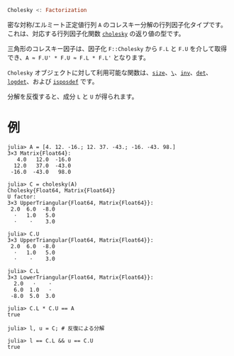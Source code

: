 ```julia
Cholesky <: Factorization
```

密な対称/エルミート正定値行列 `A` のコレスキー分解の行列因子化タイプです。これは、対応する行列因子化関数 [`cholesky`](@ref) の返り値の型です。

三角形のコレスキー因子は、因子化 `F::Cholesky` から `F.L` と `F.U` を介して取得でき、`A ≈ F.U' * F.U ≈ F.L * F.L'` となります。

`Cholesky` オブジェクトに対して利用可能な関数は、[`size`](@ref)、[`\`](@ref)、[`inv`](@ref)、[`det`](@ref)、[`logdet`](@ref)、および [`isposdef`](@ref) です。

分解を反復すると、成分 `L` と `U` が得られます。

# 例

```jldoctest
julia> A = [4. 12. -16.; 12. 37. -43.; -16. -43. 98.]
3×3 Matrix{Float64}:
   4.0   12.0  -16.0
  12.0   37.0  -43.0
 -16.0  -43.0   98.0

julia> C = cholesky(A)
Cholesky{Float64, Matrix{Float64}}
U factor:
3×3 UpperTriangular{Float64, Matrix{Float64}}:
 2.0  6.0  -8.0
  ⋅   1.0   5.0
  ⋅    ⋅    3.0

julia> C.U
3×3 UpperTriangular{Float64, Matrix{Float64}}:
 2.0  6.0  -8.0
  ⋅   1.0   5.0
  ⋅    ⋅    3.0

julia> C.L
3×3 LowerTriangular{Float64, Matrix{Float64}}:
  2.0   ⋅    ⋅
  6.0  1.0   ⋅
 -8.0  5.0  3.0

julia> C.L * C.U == A
true

julia> l, u = C; # 反復による分解

julia> l == C.L && u == C.U
true
```
